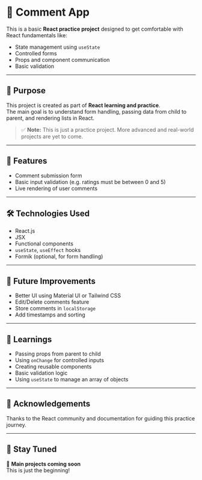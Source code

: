# 📝 Comment App

This is a basic **React practice project** designed to get comfortable with React fundamentals like:

- State management using `useState`
- Controlled forms
- Props and component communication
- Basic validation

---

## 📌 Purpose

This project is created as part of **React learning and practice**.  
The main goal is to understand form handling, passing data from child to parent, and rendering lists in React.

> ✅ **Note:** This is just a practice project. More advanced and real-world projects are yet to come.

---

## 🚀 Features

- Comment submission form
- Basic input validation (e.g. ratings must be between 0 and 5)
- Live rendering of user comments

---

## 🛠️ Technologies Used

- React.js
- JSX
- Functional components
- `useState`, `useEffect` hooks
- Formik (optional, for form handling)

---

## 🔮 Future Improvements

- Better UI using Material UI or Tailwind CSS  
- Edit/Delete comments feature  
- Store comments in `localStorage`  
- Add timestamps and sorting  

---

## 🧠 Learnings

- Passing props from parent to child
- Using `onChange` for controlled inputs
- Creating reusable components
- Basic validation logic
- Using `useState` to manage an array of objects

---

## 🙌 Acknowledgements

Thanks to the React community and documentation for guiding this practice journey.

---

## 📢 Stay Tuned

🚧 **Main projects coming soon**  
This is just the beginning!